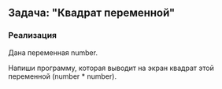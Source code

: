 ## Задача: "Квадрат переменной"

### Реализация
Дана переменная number.

Напиши программу, которая выводит на экран квадрат этой переменной (number * number).
